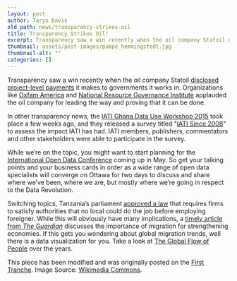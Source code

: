 ```yaml
---
layout: post
author: Taryn Davis
old_path: news/transparency-strikes-oil
title: Transparency Strikes Oil!
excerpt: Transparency saw a win recently when the oil company Statoil disclosed project-level payments it makes to governments it works in. Organizations like Oxfam America and National Resource Governance Institute ...
thumbnail: assets/post-images/pumpe_hemmingstedt.jpg
thumbnail-alt: ""
categories: []
---
```


Transparency saw a win recently when the oil company Statoil [disclosed project-level payments](http://www.statoil.com/no/InvestorCentre/AnnualReport/AnnualReport2014/Documents/DownloadCentreFiles/01_KeyDownloads/2014%20Payments%20to%20governments.pdf) it makes to governments it works in. Organizations like [Oxfam America](http://politicsofpoverty.oxfamamerica.org/2015/03/why-is-oxfam-applauding-an-oil-company-transparency/) and [National Resource Governance Institute](http://www.resourcegovernance.org/news/press_releases/statoil-disclosures-undermine-us-oil-lobby-arguments) applauded the oil company for leading the way and proving that it can be done.

In other transparency news, the [IATI Ghana Data Use Workshop 2015](http://www.aidtransparency.net/about/partner-country-perspectives/iatiundp-regional-workshop-on-data-usage-accra-ghana) took place a few weeks ago, and they released a survey titled "[IATI Since 2008](http://www.aidtransparency.net/news/take-the-iati-since-2008-survey)" to assess the impact IATI has had. IATI members, publishers, commentators and other stakeholders were able to participate in the survey.

While we’re on the topic, you might want to start planning for the [International Open Data Conference](http://www.opengovpartnership.org/blog/erik-waddell/2015/02/02/3rd-international-open-data-conference-iodc) coming up in May. So get your talking points and your business cards in order as a wide range of open data specialists will converge on Ottawa for two days to discuss and share where we’ve been, where we are, but mostly where we’re going in respect to the Data Revolution.

Switching topics, Tanzania’s parliament [approved a law](http://www.bbc.com/news/world-africa-31965595) that requires firms to satisfy authorities that no local could do the job before employing foreigner. While this will obviously have many implications, a [timely article from *The Guardian*](http://www.theguardian.com/world/2015/mar/19/the-migration-fuelling-george-osbornes-comeback-country) discusses the importance of migration for strengthening economies. If this gets you wondering about global migration trends, well there is a data visualization for you. Take a look at [The Global Flow of People](http://www.global-migration.info/) over the years.


This piece has been modified and was originally posted on the [First Tranche](http://aiddata.org/blog/this-week-transparency-strikes-oil). Image Source: [Wikimedia Commons](http://commons.wikimedia.org/wiki/File:Pumpe_Hemmingstedt.JPG#/media/File:Pumpe_Hemmingstedt.JPG).
